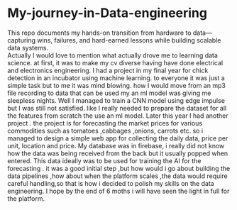 # My-journey-in-Data-engineering
This repo documents my hands-on transition from hardware to data—capturing wins, failures, and hard-earned lessons while building scalable data systems.  
Actually I would love to mention what actually drove me to learning data science. at first, it  was to make my cv diverse having have done electrical and electronics engineering. I had a project in my final year  for chick detection in an incubator using machine learning. to everyone it was just a simple task but to me it was mind blowing. how I would move from an mp3 file recording to data that can be used my an ml model was giving me sleepless nights. Well I managed to train a CNN model using edge impulse but I was still not satisfied. like I really needed to prepare the dataset for all the features from scratch the use an ml model. Later this year I had another project . the project is for forecasting the market prices for various commodities such as tomatoes ,cabbages ,onions, carrots etc. so i managed to design a simple web app for collecting the daily data, price per unit, location and price. My database was in firebase, i really did not know how the data was being received from the back but it usually popped when entered. This data ideally was to be used for training the AI for the forecasting . it was a good initial step ,but how would i go about building the data pipelines ,how about when the platform scales ,the data would require careful handling,so that is how i decided to polish my skills on the data engineering. I hope by the end of 6 moths i will have seen the light in full for the platform.
